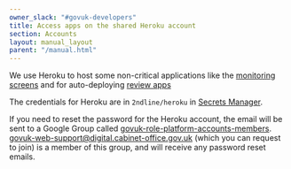 ```yaml
---
owner_slack: "#govuk-developers"
title: Access apps on the shared Heroku account
section: Accounts
layout: manual_layout
parent: "/manual.html"
---
```


We use Heroku to host some non-critical applications like the [monitoring screens](screens.html) and for auto-deploying [review apps](review-apps.html)

The credentials for Heroku are in `2ndline/heroku` in [Secrets Manager](secrets-manager.html).

If you need to reset the password for the Heroku account, the email will be sent to a Google Group called [govuk-role-platform-accounts-members](https://groups.google.com/a/digital.cabinet-office.gov.uk/g/govuk-role-platform-accounts-members). govuk-web-support@digital.cabinet-office.gov.uk (which you can request to join) is a member of this group, and will receive any password reset emails.
